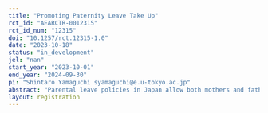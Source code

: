 ```yaml
---
title: "Promoting Paternity Leave Take Up"
rct_id: "AEARCTR-0012315"
rct_id_num: "12315"
doi: "10.1257/rct.12315-1.0"
date: "2023-10-18"
status: "in_development"
jel: "nan"
start_year: "2023-10-01"
end_year: "2024-09-30"
pi: "Shintaro Yamaguchi syamaguchi@e.u-tokyo.ac.jp"
abstract: "Parental leave policies in Japan allow both mothers and fathers to take paid leave for up to 12 months. However, the uptake rate among fathers remains relatively low. In collaboration with various firms, we are conducting field experiments to investigate the impact of seminars designed to encourage the utilization of paternity leave among male workers. Additionally, we are examining the influence of social norms by experimentally varying the information provided about the views of other workers and managers regarding the use of paternity leave."
layout: registration
---
```


